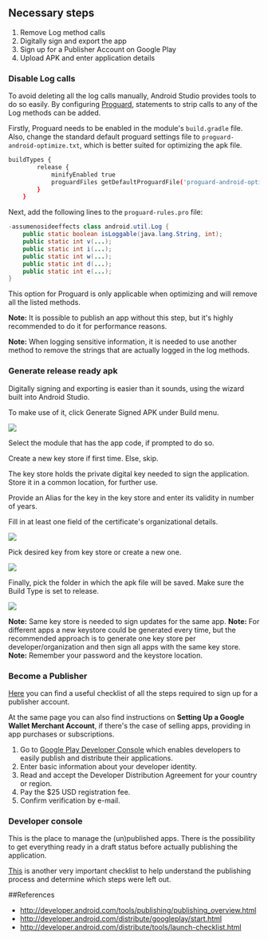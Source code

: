 ## Necessary steps

1. Remove Log method calls
2. Digitally sign and export the app
3. Sign up for a Publisher Account on Google Play
4. Upload APK and enter application details


### Disable Log calls

To avoid deleting all the log calls manually, Android Studio provides tools to do so easily. 
By configuring [Proguard](http://developer.android.com/tools/help/proguard.html), statements to strip calls to any of the Log methods can be added.

Firstly, Proguard needs to be enabled in the module's `build.gradle` file. Also, change the standard default proguard settings file to `proguard-android-optimize.txt`, which is better suited for optimizing the apk file.


```bash
buildTypes {
        release {
            minifyEnabled true
            proguardFiles getDefaultProguardFile('proguard-android-optimize.txt'), 'proguard-rules.pro'
        }
    }
```

Next, add the following lines to the `proguard-rules.pro` file:

```java
-assumenosideeffects class android.util.Log {
    public static boolean isLoggable(java.lang.String, int);
    public static int v(...);
    public static int i(...);
    public static int w(...);
    public static int d(...);
    public static int e(...);
}
```
This option for Proguard is only applicable when optimizing and will remove all the listed methods.

**Note:** It is possible to publish an app without this step, but it's highly recommended to do it for performance reasons.

**Note:** When logging sensitive information, it is needed to use another method to remove the strings that are actually logged in the log methods.

### Generate release ready apk
Digitally signing and exporting is easier than it sounds, using the wizard built into Android Studio.

To make use of it, click Generate Signed APK under Build menu.

![](http://i.imgur.com/mf91VDf.png)

Select the module that has the app code, if prompted to do so.

Create a new key store if first time. Else, skip. 

The key store holds the private digital key needed to sign the application. Store it in a common location, for further use. 

Provide an Alias for the key in the key store and enter its validity in number of years.

Fill in at least one field of the certificate's organizational details.

![](http://i.imgur.com/rH4kjv1.png)

Pick desired key from key store or create a new one.

![](http://i.imgur.com/h2wGaKW.png)

Finally, pick the folder in which the apk file will be saved. Make sure the Build Type is set to release.

![](http://i.imgur.com/uWvSJ9x.png)

**Note:** Same key store is needed to sign updates for the same app.
**Note:** For different apps a new keystore could be generated every time, but the recommended approach is to generate one key store per developer/organization and then sign all apps with the same key store.
**Note:** Remember your password and the keystore location.

### Become a Publisher

[Here](http://developer.android.com/distribute/googleplay/start.html) you can find a useful checklist of all the steps required to sign up for a publisher account.

At the same page you can also find instructions on **Setting Up a Google Wallet Merchant Account**, if there's the case of selling apps, providing in app purchases or subscriptions. 
 
1. Go to [Google Play Developer Console](https://play.google.com/apps/publish/) which enables developers to easily publish and distribute their applications.
2. Enter basic information about your developer identity.
3. Read and accept the Developer Distribution Agreement for your country or region.
4. Pay the $25 USD registration fee.
5. Confirm verification by e-mail.

### Developer console

This is the place to manage the (un)published apps. There is the possibility to get everything ready in a draft status before actually publishing the application.

[This](http://developer.android.com/distribute/tools/launch-checklist.html) is another very important checklist to help understand the publishing process and determine which steps were left out.

##References

* <http://developer.android.com/tools/publishing/publishing_overview.html>
* <http://developer.android.com/distribute/googleplay/start.html>
* <http://developer.android.com/distribute/tools/launch-checklist.html>